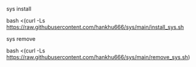 sys install

bash  <(curl  -Ls https://raw.githubusercontent.com/hankhu666/sys/main/install_sys.sh



sys remove

bash  <(curl  -Ls https://raw.githubusercontent.com/hankhu666/sys/main/remove_sys.sh)

